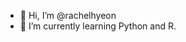 - 👋 Hi, I’m @rachelhyeon
- 🌱 I’m currently learning Python and R.

<!---
rachelhyeon/rachelhyeon is a ✨ special ✨ repository because its `README.md` (this file) appears on your GitHub profile.
You can click the Preview link to take a look at your changes.
--->
